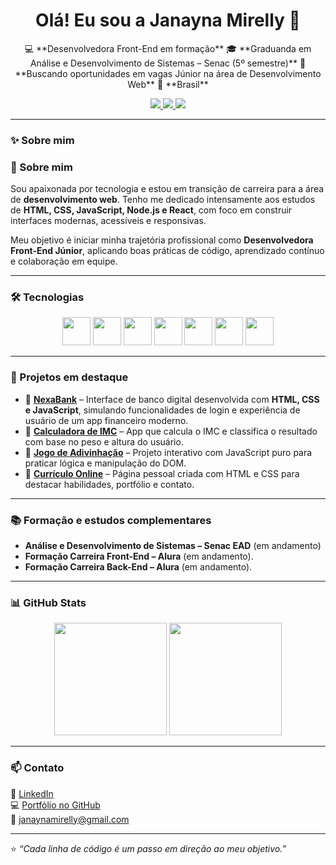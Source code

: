 
<h1 align="center">Olá! Eu sou a Janayna Mirelly 👋</h1>

<p align="center">
 💻 **Desenvolvedora Front-End em formação**  
🎓 **Graduanda em Análise e Desenvolvimento de Sistemas – Senac (5º semestre)**  
🚀 **Buscando oportunidades em vagas Júnior na área de Desenvolvimento Web**  
📍 **Brasil**
</p>

<p align="center">
  <a href="https://www.linkedin.com/in/janayna-mirelly-5aa8855/">
    <img src="https://img.shields.io/badge/LinkedIn-0077B5?style=for-the-badge&logo=linkedin&logoColor=white">
  </a>
  <a href="mailto:janaynamirelly@gmail.com">
    <img src="https://img.shields.io/badge/E--mail-D14836?style=for-the-badge&logo=gmail&logoColor=white">
  </a>
  <a href="https://janamirelly.github.io/Portfolio/">
    <img src="https://img.shields.io/badge/Portfólio-000?style=for-the-badge&logo=google-chrome&logoColor=white">
  </a>
</p>

---

### ✨ Sobre mim

### 🧠 Sobre mim  
Sou apaixonada por tecnologia e estou em transição de carreira para a área de **desenvolvimento web**. Tenho me dedicado intensamente aos estudos de **HTML, CSS, JavaScript, Node.js e React**, com foco em construir interfaces modernas, acessíveis e responsivas.  

Meu objetivo é iniciar minha trajetória profissional como **Desenvolvedora Front-End Júnior**, aplicando boas práticas de código, aprendizado contínuo e colaboração em equipe. 

---

### 🛠 Tecnologias

<div align="center">
  <img src="https://cdn.jsdelivr.net/gh/devicons/devicon/icons/html5/html5-original.svg" width="45" />
  <img src="https://cdn.jsdelivr.net/gh/devicons/devicon/icons/css3/css3-original.svg" width="45" />
  <img src="https://cdn.jsdelivr.net/gh/devicons/devicon/icons/javascript/javascript-original.svg" width="45" />
  <img src="https://cdn.jsdelivr.net/gh/devicons/devicon/icons/microsoftsqlserver/microsoftsqlserver-plain.svg" width="45">
  <img src="https://cdn.jsdelivr.net/gh/devicons/devicon/icons/react/react-original.svg" width="45">
  <img src="https://cdn.jsdelivr.net/gh/devicons/devicon/icons/nodejs/nodejs-original.svg" width="45">
  <img src="https://cdnjs.jsdelivr.net/gh/devicons/devicon/icons/tailwindcss/tailwindcss-original.svg" width="45">
  
</div>

---

### 💼 Projetos em destaque
- 🏦 [**NexaBank**](https://janamirelly.github.io/Projeto-Nexabank/) – Interface de banco digital desenvolvida com **HTML, CSS e JavaScript**, simulando funcionalidades de login e experiência de usuário de um app financeiro moderno.  
- 🎯 [**Calculadora de IMC**](https://janamirelly.github.io/Portfolio/imc_calculator.html) – App que calcula o IMC e classifica o resultado com base no peso e altura do usuário.  
- 🧩 [**Jogo de Adivinhação**](https://janamirelly.github.io/Portfolio/todo.html) – Projeto interativo com JavaScript puro para praticar lógica e manipulação do DOM.  
- 💼 [**Currículo Online**](https://janamirelly.github.io/Curriculo/) – Página pessoal criada com HTML e CSS para destacar habilidades, portfólio e contato.

---

### 📚 Formação e estudos complementares
- **Análise e Desenvolvimento de Sistemas – Senac EAD** (em andamento)  
- **Formação Carreira Front-End – Alura** (em andamento).
- **Formação Carreira Back-End – Alura** (em andamento).

---


### 📊 GitHub Stats

<div align="center">
  <img height="180em" src="https://github-readme-stats.vercel.app/api?username=janamirelly&show_icons=true&theme=tokyonight" />
  <img height="180em" src="https://github-readme-stats.vercel.app/api/top-langs/?username=janamirelly&layout=compact&langs_count=7&theme=tokyonight" />
</div>

---

### 📫 Contato
💼 [LinkedIn](https://www.linkedin.com/in/janayna-mirelly-dev)  
💻 [Portfólio no GitHub](https://github.com/janamirelly)  
📧 janaynamirelly@gmail.com  

---

⭐ *“Cada linha de código é um passo em direção ao meu objetivo.”*






